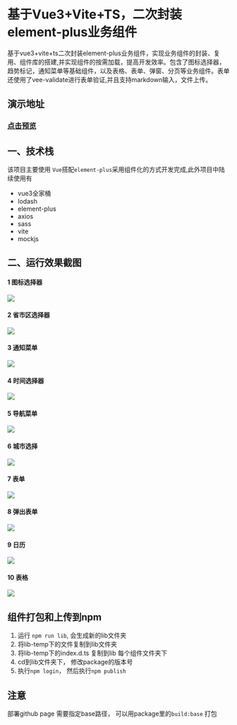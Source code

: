 # 基于Vue3+Vite+TS，二次封装element-plus业务组件
基于vue3+vite+ts二次封装element-plus业务组件，实现业务组件的封装、复用、组件库的搭建,并实现组件的按需加载，提高开发效率。包含了图标选择器，趋势标记，通知菜单等基础组件，以及表格、表单、弹窗、分页等业务组件。表单还使用了vee-validate进行表单验证,并且支持markdown输入，文件上传。
## 演示地址

### [点击预览](https://youwei997.github.io/vue3-ts-elementplus-components-web/#/)

## 一、技术栈

该项目主要使用 `Vue`搭配`element-plus`采用组件化的方式开发完成,此外项目中陆续使用有

- vue3全家桶
- lodash
- element-plus
- axios
- sass
- vite
- mockjs

## 二、运行效果截图

#### 1 图标选择器

![](./data/chooseIcon.png)

#### 2 省市区选择器

![](./data/chooseArea.png)

#### 3 通知菜单

![](./data/notification.png)

#### 4 时间选择器

![](./data/chooseTime.png)

#### 5 导航菜单

![](./data/menu.png)

#### 6 城市选择

![](./data/chooseCity.png)

#### 7 表单

![](./data/form.png)

#### 8 弹出表单

![](./data/modalForm.png)

#### 9 日历
![](./data/calendar.png)

#### 10 表格

![](./data/table.png)

## 组件打包和上传到npm
1. 运行 `npm run lib`, 会生成新的lib文件夹
2. 将lib-temp下的文件复制到lib文件夹
3. 将lib-temp下的index.d.ts 复制到lib 每个组件文件夹下
4. cd到lib文件夹下， 修改package的版本号
5. 执行`npm login`， 然后执行`npm publish`

## 注意
部署github page 需要指定base路径， 可以用package里的`build:base` 打包